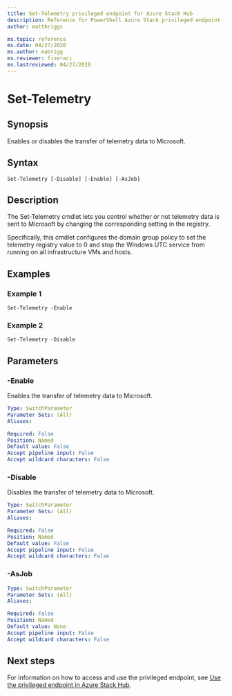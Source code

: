 ```yaml
---
title: Set-Telemetry privileged endpoint for Azure Stack Hub
description: Reference for PowerShell Azure Stack privileged endpoint - Set-Telemetry
author: mattbriggs

ms.topic: reference
ms.date: 04/27/2020
ms.author: mabrigg
ms.reviewer: fiseraci
ms.lastreviewed: 04/27/2020
---
```


# Set-Telemetry

## Synopsis
Enables or disables the transfer of telemetry data to Microsoft.

## Syntax

```
Set-Telemetry [-Disable] [-Enable] [-AsJob]
```

## Description
The Set-Telemetry cmdlet lets you control whether or not
telemetry data is sent to Microsoft by changing the corresponding setting in the registry.

Specifically, this cmdlet configures the domain group policy to set the telemetry
registry value to 0 and stop the Windows UTC service from running on all infrastructure VMs and hosts.

## Examples

### Example 1
```
Set-Telemetry -Enable
```

### Example 2
```
Set-Telemetry -Disable
```

## Parameters

### -Enable
Enables the transfer of telemetry data to Microsoft.

```yaml
Type: SwitchParameter
Parameter Sets: (All)
Aliases:

Required: False
Position: Named
Default value: False
Accept pipeline input: False
Accept wildcard characters: False
```

### -Disable
Disables the transfer of telemetry data to Microsoft.

```yaml
Type: SwitchParameter
Parameter Sets: (All)
Aliases:

Required: False
Position: Named
Default value: False
Accept pipeline input: False
Accept wildcard characters: False
```

### -AsJob


```yaml
Type: SwitchParameter
Parameter Sets: (All)
Aliases:

Required: False
Position: Named
Default value: None
Accept pipeline input: False
Accept wildcard characters: False
```

## Next steps

For information on how to access and use the privileged endpoint, see [Use the privileged endpoint in Azure Stack Hub](../../operator/azure-stack-privileged-endpoint.md).
